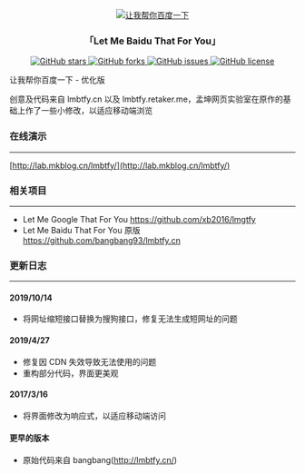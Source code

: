 <p align="center">
<a href="http://lab.mkblog.cn/lmbtfy/" target="_blank">
<img src="https://user-images.githubusercontent.com/16880885/56845297-9c49cc80-68f1-11e9-94f5-cae16c730fe5.png" alt="让我帮你百度一下">
</a>
</p>

<h3 align="center"> 「Let Me Baidu That For You」</h3>

<p align="center">
<a href="https://github.com/mengkunsoft/lmbtfy/stargazers" target="_blank">
<img src="https://img.shields.io/github/stars/mengkunsoft/lmbtfy.svg?style=flat-square" alt="GitHub stars">
</a> 
<a href="https://github.com/mengkunsoft/lmbtfy/network" target="_blank">
<img src="https://img.shields.io/github/forks/mengkunsoft/lmbtfy.svg?style=flat-square" alt="GitHub forks">
</a> 
<a href="https://github.com/mengkunsoft/lmbtfy/issues" target="_blank">
<img src="https://img.shields.io/github/issues/mengkunsoft/lmbtfy.svg?style=flat-square" alt="GitHub issues">
</a> 
<a href="https://github.com/mengkunsoft/lmbtfy/blob/master/LICENSE" target="_blank">
<img src="https://img.shields.io/github/license/mengkunsoft/lmbtfy.svg?style=flat-square" alt="GitHub license">
</a>
</p>

让我帮你百度一下 - 优化版

创意及代码来自 lmbtfy.cn 以及 lmbtfy.retaker.me，孟坤网页实验室在原作的基础上作了一些小修改，以适应移动端浏览

### 在线演示
-----

[http://lab.mkblog.cn/lmbtfy/](http://lab.mkblog.cn/lmbtfy/)


### 相关项目
-----

- Let Me Google That For You https://github.com/xb2016/lmgtfy
- Let Me Baidu That For You 原版 https://github.com/bangbang93/lmbtfy.cn

### 更新日志
-----

#### 2019/10/14
- 将网址缩短接口替换为搜狗接口，修复无法生成短网址的问题

#### 2019/4/27
- 修复因 CDN 失效导致无法使用的问题
- 重构部分代码，界面更美观

#### 2017/3/16
- 将界面修改为响应式，以适应移动端访问

#### 更早的版本
- 原始代码来自 bangbang(http://lmbtfy.cn/)
